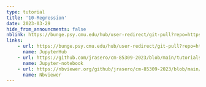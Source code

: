 ```yaml
---
type: tutorial
title: '10-Regression'
date: 2023-03-29
hide_from_announcments: false
nblink: https://bunge.psy.cmu.edu/hub/user-redirect/git-pull?repo=https%3A%2F%2Fgithub.com%2Fjrasero%2Fcm-85309-2023&branch=main&urlpath=tree%2Fcm-85309-2023%2Ftutorials%2Fweek-10%2F10-Regression.ipynb
links:
    - url: https://bunge.psy.cmu.edu/hub/user-redirect/git-pull?repo=https%3A%2F%2Fgithub.com%2Fjrasero%2Fcm-85309-2023&branch=main&urlpath=tree%2Fcm-85309-2023%2Ftutorials%2Fweek-8%2F081-Plot_categorical_data.ipynb
      name: JupyterHub
    - url: https://github.com/jrasero/cm-85309-2023/blob/main/tutorials/week-10/10-Regression.ipynb
      name: Jupyter-notebook
    - url: https://nbviewer.org/github/jrasero/cm-85309-2023/blob/main/tutorials/week-10/10-Regression.ipynb
      name: Nbviewer
---
```

